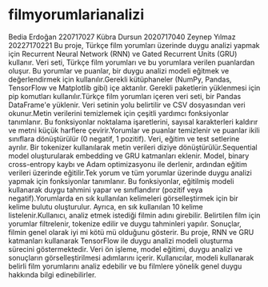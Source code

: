 # filmyorumlarianalizi
Bedia Erdoğan 220717027
Kübra Dursun 2020717040
Zeynep Yılmaz 20227170221
Bu proje, Türkçe film yorumları üzerinde duygu analizi yapmak için Recurrent Neural Network (RNN) ve Gated Recurrent Units (GRU) kullanır. Veri seti, Türkçe film yorumları ve bu yorumlara verilen puanlardan oluşur. Bu yorumlar ve puanlar, bir duygu analizi modeli eğitmek ve değerlendirmek için kullanılır.Gerekli kütüphaneler (NumPy, Pandas, TensorFlow ve Matplotlib gibi) içe aktarılır. Gerekli paketlerin yüklenmesi için pip komutları kullanılır.Türkçe film yorumları içeren veri seti, bir Pandas DataFrame'e yüklenir. Veri setinin yolu belirtilir ve CSV dosyasından veri okunur.Metin verilerini temizlemek için çeşitli yardımcı fonksiyonlar tanımlanır. Bu fonksiyonlar noktalama işaretlerini, sayısal karakterleri kaldırır ve metni küçük harflere çevirir.Yorumlar ve puanlar temizlenir ve puanlar ikili sınıflara dönüştürülür (0 negatif, 1 pozitif). Veri, eğitim ve test setlerine ayrılır. Bir tokenizer kullanılarak metin verileri diziye dönüştürülür.Sequential model oluşturularak embedding ve GRU katmanları eklenir. Model, binary cross-entropy kaybı ve Adam optimizasyonu ile derlenir, ardından eğitim verileri üzerinde eğitilir.Tek yorum ve tüm yorumlar üzerinde duygu analizi yapmak için fonksiyonlar tanımlanır. Bu fonksiyonlar, eğitilmiş modeli kullanarak duygu tahmini yapar ve sınıflandırır (pozitif veya negatif).Yorumlarda en sık kullanılan kelimeleri görselleştirmek için bir kelime bulutu oluşturulur. Ayrıca, en sık kullanılan 10 kelime listelenir.Kullanıcı, analiz etmek istediği filmin adını girebilir. Belirtilen film için yorumlar filtrelenir, tokenize edilir ve duygu tahminleri yapılır. Sonuçlar, filmin genel olarak iyi mi kötü mü olduğunu gösterir.
Bu proje, RNN ve GRU katmanları kullanarak TensorFlow ile duygu analizi modeli oluşturma sürecini göstermektedir. Veri ön işleme, model eğitimi, duygu analizi ve sonuçların görselleştirilmesi adımlarını içerir. Kullanıcılar, modeli kullanarak belirli film yorumlarını analiz edebilir ve bu filmlere yönelik genel duygu hakkında bilgi edinebilirler.
